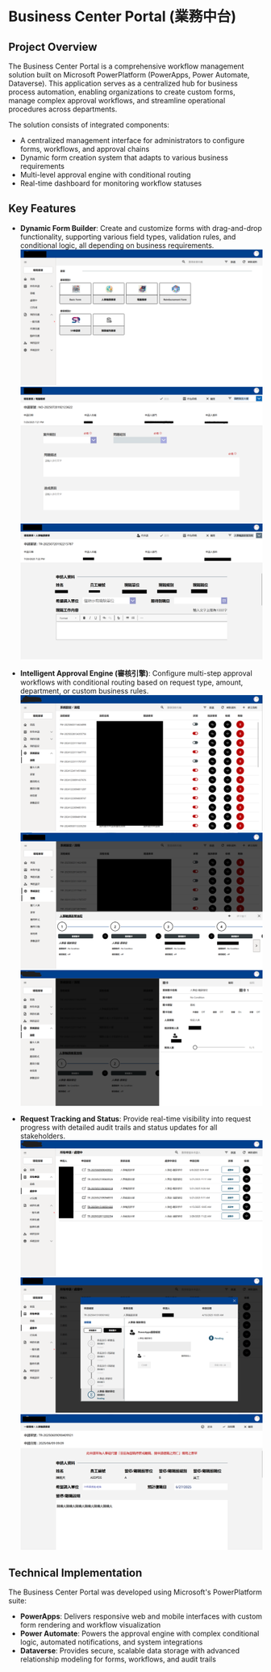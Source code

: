 # Business Center Portal (業務中台)

## Project Overview
The Business Center Portal is a comprehensive workflow management solution built on Microsoft PowerPlatform (PowerApps, Power Automate, Dataverse). This application serves as a centralized hub for business process automation, enabling organizations to create custom forms, manage complex approval workflows, and streamline operational procedures across departments. 

The solution consists of integrated components:
- A centralized management interface for administrators to configure forms, workflows, and approval chains
- Dynamic form creation system that adapts to various business requirements
- Multi-level approval engine with conditional routing
- Real-time dashboard for monitoring workflow statuses

## Key Features

- **Dynamic Form Builder**: Create and customize forms with drag-and-drop functionality, supporting various field types, validation rules, and conditional logic, all depending on business requirements.
![Analytics Dashboard](images/BusinessPortalForms.png)
![Analytics Dashboard](images/BusinessPortal2.png)
![Analytics Dashboard](images/BusinessPortal3.png)

- **Intelligent Approval Engine (審核引擎)**: Configure multi-step approval workflows with conditional routing based on request type, amount, department, or custom business rules.
![Analytics Dashboard](images/BusinessPortal4.png)
![Analytics Dashboard](images/BusinessPortal5.png)
![Analytics Dashboard](images/BusinessPortal6.png)

- **Request Tracking and Status**: Provide real-time visibility into request progress with detailed audit trails and status updates for all stakeholders.
![Analytics Dashboard](images/BusinessPortal7.png)
![Analytics Dashboard](images/BusinessPortal8.png)
![Analytics Dashboard](images/BusinessPortalApprove.png)
  



## Technical Implementation
The Business Center Portal was developed using Microsoft's PowerPlatform suite:
- **PowerApps**: Delivers responsive web and mobile interfaces with custom form rendering and workflow visualization
- **Power Automate**: Powers the approval engine with complex conditional logic, automated notifications, and system integrations
- **Dataverse**: Provides secure, scalable data storage with advanced relationship modeling for forms, workflows, and audit trails
